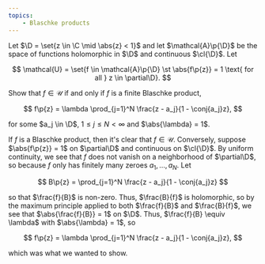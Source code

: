 ```yaml
---
topics:
    - Blaschke products
---
```


<problem>

Let $\D = \set{z \in \C \mid \abs{z} < 1}$ and let $\mathcal{A}\p{\D}$ be the space of functions holomorphic in $\D$ and continuous $\cl{\D}$. Let

$$
\mathcal{U} = \set{f \in \mathcal{A}\p{\D} \st \abs{f\p{z}} = 1 \text{ for all } z \in \partial\D}.
$$

Show that $f \in \mathcal{U}$ if and only if $f$ is a finite Blaschke product,

$$
f\p{z} = \lambda \prod_{j=1}^N \frac{z - a_j}{1 - \conj{a_j}z},
$$

for some $a_j \in \D$, $1 \leq j \leq N < \infty$ and $\abs{\lambda} = 1$.

</problem>

<solution>

If $f$ is a Blaschke product, then it's clear that $f \in \mathcal{U}$. Conversely, suppose $\abs{f\p{z}} = 1$ on $\partial\D$ and continuous on $\cl{\D}$. By uniform continuity, we see that $f$ does not vanish on a neighborhood of $\partial\D$, so because $f$ only has finitely many zeroes $a_1, \ldots, a_N$. Let

$$
B\p{z}
    = \prod_{j=1}^N \frac{z - a_j}{1 - \conj{a_j}z}
$$

so that $\frac{f}{B}$ is non-zero. Thus, $\frac{B}{f}$ is holomorphic, so by the maximum principle applied to both $\frac{f}{B}$ and $\frac{B}{f}$, we see that $\abs{\frac{f}{B}} = 1$ on $\D$. Thus, $\frac{f}{B} \equiv \lambda$ with $\abs{\lambda} = 1$, so

$$
f\p{z}
    = \lambda \prod_{j=1}^N \frac{z - a_j}{1 - \conj{a_j}z},
$$

which was what we wanted to show.

</solution>
